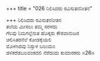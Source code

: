 +++
title = "026 ನಿಲಿಸಿದರು ರವಿಸುತನನೀತನ"

+++
ನಿಲಿಸಿದರು ರವಿಸುತನನೀತನ  
ತಲೆಯ ಮೀಸಲು ತಮ್ಮ ಸರಳದು  
ಗೆಲವು ನಿಮಗಲ್ಲೆನುತ ಹೊಕ್ಕರು ಕೌರವಾನುಜರ  
ಚಲಿಸಿತರನೆಲೆ ಕೋಡಕೈಯಲಿ  
ಮೊಳಗಿದವು ನಿಸ್ಸಾಳ ಬಲುಮಂ  
ಡಳಿಕರೆಡಬಲವಂಕದಲಿ ನೆರೆದುದು ಕುಮಾರಕರು    ॥26॥